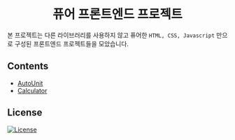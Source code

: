 <h1 align="center">퓨어 프론트엔드 프로젝트</h1>

본 프로젝트는 다른 라이브러리를 사용하지 않고 퓨어한 `HTML, CSS, Javascript` 만으로 구성된 프론트엔드 프로젝트들을 모았습니다.

## Contents
- [AutoUnit](https://hoon-dev.github.io/Front-end-Projects/AutoUnit/)
- [Calculator](https://hoon-dev.github.io/Front-end-Projects/Calculator/)

## License
[![License](https://img.shields.io/badge/License-MIT-green.svg)](https://github.com/Hoon-Dev/Front-end-Projects/blob/master/LICENSE)
